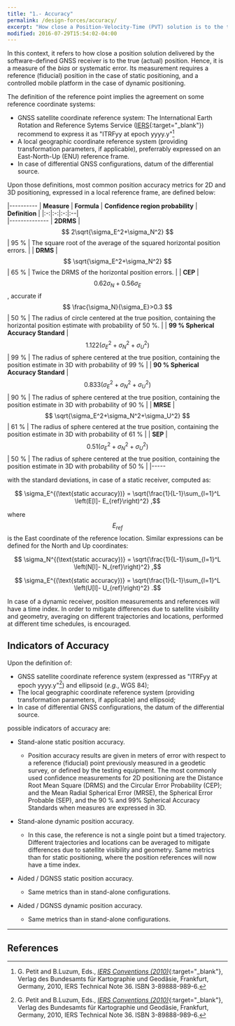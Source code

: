 ```yaml
---
title: "1.- Accuracy"
permalink: /design-forces/accuracy/
excerpt: "How close a Position-Velocity-Time (PVT) solution is to the true position."
modified: 2016-07-29T15:54:02-04:00
---
```


In this context, it refers to how close a position solution delivered by the software-defined GNSS receiver is to the true (actual) position. Hence, it is a measure of the _bias_ or systematic error. Its measurement requires a reference (fiducial) position in the case of static positioning, and a controlled mobile platform in the case of dynamic positioning.

The definition of the reference point implies the agreement on some reference coordinate systems:

*  GNSS satellite coordinate reference system: The International Earth Rotation and Reference Sytems Service ([IERS](https://www.iers.org/IERS/EN/Home/home_node.html){:target="_blank"}) recommend to express it as "ITRFyy at epoch yyyy.y"[^Petit10]
* A local geographic coordinate reference system (providing transformation parameters, if applicable), preferrably expressed on an East-North-Up (ENU) reference frame.
* In case of differential GNSS configurations, datum of the differential source.

Upon those definitions, most common position accuracy metrics for 2D and 3D positioning, expressed in a local reference frame, are defined below:

|----------
|  **Measure**  |  **Formula** | **Confidence region probability** | **Definition** |
|:-:|:-:|:-:|:--|  
|--------------
|  **2DRMS** | $$ 2\sqrt{\sigma_E^2+\sigma_N^2} $$ | 95 % | The square root of the average of the squared horizontal position errors. |
|  **DRMS**  | $$ \sqrt{\sigma_E^2+\sigma_N^2} $$  | 65 % | Twice the DRMS of the horizontal position errors. |
|  **CEP**   | $$ 0.62\sigma_N+0.56\sigma_E $$, accurate if $$ \frac{\sigma_N}{\sigma_E}>0.3 $$ | 50 % | The radius of circle centered at the true position, containing the horizontal position estimate with probability of 50 %. |
|  **99 % Spherical Accuracy Standard** | $$ 1.122 \left(\sigma_E^2+\sigma_N^2+\sigma_U^2\right) $$ | 99 % | The radius of sphere centered at the true position, containing the position estimate in 3D with probability of 99 %  |
|  **90 % Spherical Accuracy Standard** | $$ 0.833 \left(\sigma_E^2+\sigma_N^2+\sigma_U^2\right) $$ | 90 % | The radius of sphere centered at the true position, containing the position estimate in 3D with probability of 90 %  |
|  **MRSE**  | $$ \sqrt{\sigma_E^2+\sigma_N^2+\sigma_U^2} $$ | 61 % | The radius of sphere centered at the true position, containing the position estimate in 3D with probability of 61 % |
|  **SEP**   | $$ 0.51 \left(\sigma_E^2+\sigma_N^2+\sigma_U^2\right) $$ | 50 % | The radius of sphere centered at the true position, containing the position estimate in 3D with probability of 50 % |
|-----

with the standard deviations, in case of a static receiver, computed as:

$$ \sigma_E^{(\text{static accuracy})} = \sqrt{\frac{1}{L-1}\sum_{l=1}^L \left(E[l]- E_{ref}\right)^2} ,$$

where $$ E_{ref} $$ is the East coordinate of the reference location. Similar expressions can be defined for the North and Up coordinates:

$$ \sigma_N^{(\text{static accuracy})} = \sqrt{\frac{1}{L-1}\sum_{l=1}^L \left(N[l]- N_{ref}\right)^2} ,$$

$$ \sigma_E^{(\text{static accuracy})} = \sqrt{\frac{1}{L-1}\sum_{l=1}^L \left(U[l]- U_{ref}\right)^2} .$$

In case of a dynamic receiver, position measurements and references will have a time index. In order to mitigate differences due to satellite visibility and geometry, averaging on different trajectories and locations, performed at different time schedules, is encouraged.

## Indicators of Accuracy

Upon the definition of:

  -  GNSS satellite coordinate reference system (expressed as "ITRFyy at epoch yyyy.y"[^Petit10]) and ellipsoid (_e.g._, WGS 84);
  -  The local geographic coordinate reference system (providing transformation parameters, if applicable) and ellipsoid;
  -  In case of differential GNSS configurations, the datum of the differential source.

possible indicators of accuracy are:

* Stand-alone static position accuracy.
  -  Position accuracy results are given in meters of error with respect to a reference (fiducial)  point  previously  measured  in  a  geodetic  survey, or defined by the testing equipment. The most commonly used confidence measurements for 2D positioning are the Distance Root Mean Square (DRMS) and the Circular Error Probability (CEP); and the Mean Radial Spherical Error (MRSE), the Spherical Error Probable (SEP), and the 90 % and 99% Spherical Accuracy Standards when measures are expressed in 3D.

* Stand-alone dynamic position accuracy.
  - In this case, the reference  is not a single point but a timed trajectory. Different trajectories and locations can be averaged to mitigate differences due to satellite visibility and geometry. Same metrics than for static positioning, where the position references will now have a time index.

* Aided / DGNSS static position accuracy.
  - Same metrics than in stand-alone configurations.

* Aided / DGNSS dynamic position accuracy.
  - Same metrics than in stand-alone configurations.


----

## References

[^Petit10]: G. Petit and B.Luzum, Eds., [_IERS Conventions (2010)_](https://www.iers.org/SharedDocs/Publikationen/EN/IERS/Publications/tn/TechnNote36/tn36.pdf?__blob=publicationFile&v=1){:target="_blank"}, Verlag des Bundesamts f&uuml;r Kartographie und Geod&auml;sie, Frankfurt, Germany, 2010, IERS Technical Note 36. ISBN 3-89888-989-6.
